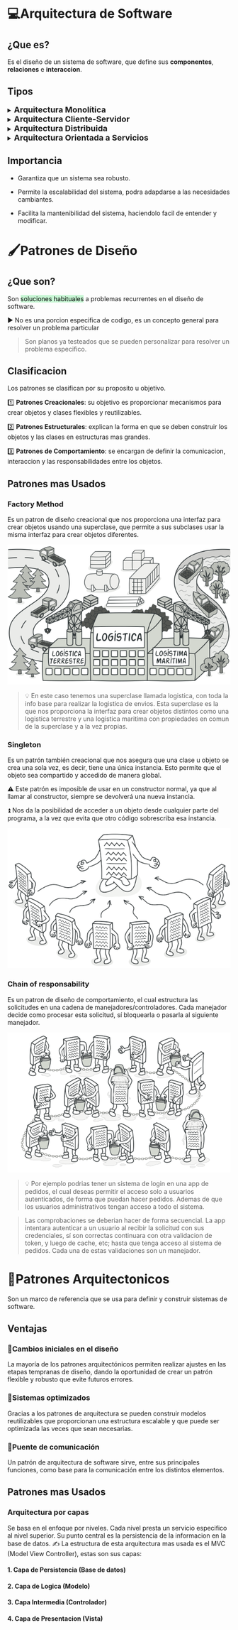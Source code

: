 # 💻Arquitectura de Software

## ¿Que es?
Es el diseño de un sistema de software, que define sus **componentes**, **relaciones** e **interaccion**.

## Tipos
<details>
<summary><span style="font-size: 18px; font-weight: bold;">Arquitectura Monolítica</span></summary>

Todo el sistema funciona en un único componente
</details>

<details>
<summary><span style="font-size: 18px; font-weight: bold;">Arquitectura Cliente-Servidor</span></summary>

El sistema se divide en dos componentes, el cliente que solicita servicios a un servidor y funciona como interfaz para el usuario; y el servidor que provee estos servicios al cliente.
</details>

<details>
<summary><span style="font-size: 18px; font-weight: bold;">Arquitectura Distribuida</span></summary>

El sistema es dividido en varios componentes que se ejecutan en distintas máquinas.
</details>

<details>
<summary><span style="font-size: 18px; font-weight: bold;">Arquitectura Orientada a Servicios</span></summary>

El sistema se divide en servicios que pueden ser proporcionados por distintos proveedores, estos servicios se comunican entre sí.
</details>


## Importancia

- Garantiza que un sistema sea robusto.

- Permite la escalabilidad del sistema, podra adapdarse a las necesidades cambiantes.

- Facilita la mantenibilidad del sistema, haciendolo facil de entender y modificar.



# 🖌️Patrones de Diseño

## ¿Que son?
Son <mark style="background-color: #c7f6d4;">soluciones habituales</mark> a problemas recurrentes en el diseño de software.

▶️ No es una porcion especifica de codigo, es un concepto general para resolver un problema particular

> Son planos ya testeados que se pueden personalizar para resolver un problema especifico.

## Clasificacion
Los patrones se clasifican por su proposito u objetivo.

1️⃣ **Patrones Creacionales**: su objetivo es proporcionar mecanismos para crear objetos y clases flexibles y reutilizables.

2️⃣ **Patrones Estructurales**: explican la forma en que se deben construir los objetos y las clases en estructuras mas grandes.

3️⃣ **Patrones de Comportamiento**: se encargan de definir la comunicacion, interaccion y las responsabilidades entre los objetos.

## Patrones mas Usados

### Factory Method
Es un patron de diseño creacional que nos proporciona una interfaz para crear objetos usando una superclase, que permite a sus subclases usar la misma interfaz para crear objetos diferentes.

![image](./img/factory.png)

> :bulb:
> En este caso tenemos una superclase llamada logistica, con toda la info base para realizar la logistica de envios. Esta superclase es la que nos proporciona la interfaz para crear objetos distintos como una logistica terrestre y una logistica maritima con propiedades en comun de la superclase y a la vez propias.

### Singleton
Es un patrón también creacional que nos asegura que una clase u objeto se crea una sola vez, es decir, tiene una única instancia. Esto permite que el objeto sea compartido y accedido de manera global.

⚠️ Este patrón es imposible de usar en un constructor normal, ya que al llamar al constructor, siempre se devolverá una nueva instancia.

⏫ Nos da la posibilidad de acceder a un objeto desde cualquier parte del programa, a la vez que evita que otro código sobrescriba esa instancia.

![image](./img/singleton.png)


### Chain of responsability
Es un patron de diseño de comportamiento, el cual estructura las solicitudes en una cadena de manejadores/controladores. Cada manejador decide como procesar esta solicitud, sí bloquearla o pasarla al siguiente manejador.

![image](./img/chain-of-responsibility.png)

> :bulb:
> Por ejemplo podrias tener un sistema de login en una app de pedidos, el cual deseas permitir el acceso solo a usuarios autenticados, de forma que puedan hacer pedidos. Ademas de que los usuarios administrativos tengan acceso a todo el sistema.

> Las comprobaciones se deberian hacer de forma secuencial. La app intentara autenticar a un usuario al recibir la solicitud con sus credenciales, sí son correctas continuara con otra validacion de token, y luego de cache, etc; hasta que tenga acceso al sistema de pedidos. Cada una de estas validaciones son un manejador.

# :bricks:Patrones Arquitectonicos

Son un marco de referencia que se usa para definir y construir sistemas de software.

## Ventajas
### 🥇Cambios iniciales en el diseño 
La mayoría de los patrones arquitectónicos permiten realizar ajustes en las etapas tempranas de diseño, dando la oportunidad de crear un patrón flexible y robusto que evite futuros errores.

### 🥈Sistemas optimizados
Gracias a los patrones de arquitectura se pueden construir modelos reutilizables que proporcionan una estructura escalable y que puede ser optimizada las veces que sean necesarias.

### 🥉Puente de comunicación
Un patrón de arquitectura de software sirve, entre sus principales funciones, como base para la comunicación entre los distintos elementos.

## Patrones mas Usados

### Arquitectura por capas
Se basa en el enfoque por niveles. Cada nivel presta un servicio especifico al nivel superior. Su punto central es la persistencia de la informacion en la base de datos.
✍️ La estructura de esta arquitectura mas usada es el MVC (Model View Controller), estas son sus capas:

#### 1. Capa de Persistencia (Base de datos)


#### 2. Capa de Logica (Modelo)


#### 3. Capa Intermedia (Controlador)


#### 4. Capa de Presentacion (Vista)


